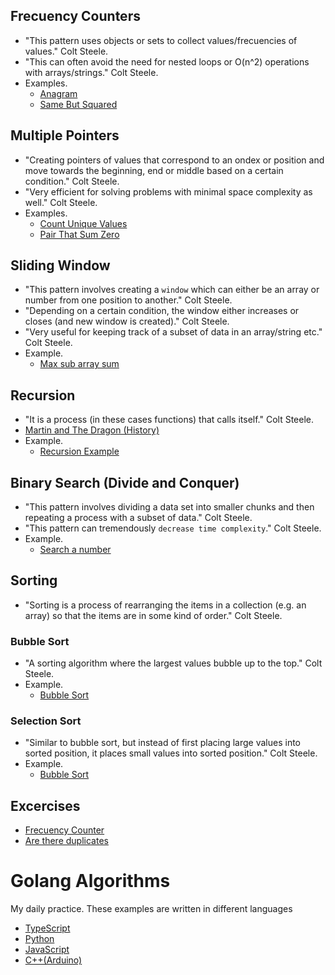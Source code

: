## Frecuency Counters

-   "This pattern uses objects or sets to collect values/frecuencies of values." Colt Steele.
-   "This can often avoid the need for nested loops or O(n^2) operations with arrays/strings." Colt Steele.
-   Examples.
    -   [Anagram](https://github.com/cjairm/go/tree/master/Algorithms-Go/001_anagram)
    -   [Same But Squared](https://github.com/cjairm/go/tree/master/Algorithms-Go/003_same_but_squared)

## Multiple Pointers

-   "Creating pointers of values that correspond to an ondex or position and move towards the beginning, end or middle based on a certain condition." Colt Steele.
-   "Very efficient for solving problems with minimal space complexity as well." Colt Steele.
-   Examples.
    -   [Count Unique Values](https://github.com/cjairm/go/tree/master/Algorithms-Go/002_count_unique_values)
    -   [Pair That Sum Zero](https://github.com/cjairm/go/tree/master/Algorithms-Go/004_pair_that_sum_zero)

## Sliding Window

-   "This pattern involves creating a `window` which can either be an array or number from one position to another." Colt Steele.
-   "Depending on a certain condition, the window either increases or closes (and new window is created)." Colt Steele.
-   "Very useful for keeping track of a subset of data in an array/string etc." Colt Steele.
-   Example.
    -   [Max sub array sum](https://github.com/cjairm/go/tree/master/Algorithms-Go/005_max_sub_array_sum)

## Recursion

-   "It is a process (in these cases functions) that calls itself." Colt Steele.
-   [Martin and The Dragon (History)](https://webdocs.cs.ualberta.ca/~ree/c101-b2/dragonstory0.pdf)
-   Example.
    -   [Recursion Example](https://github.com/cjairm/go/tree/master/Algorithms-Go/007_factorial_number)

## Binary Search (Divide and Conquer)

-   "This pattern involves dividing a data set into smaller chunks and then repeating a process with a subset of data." Colt Steele.
-   "This pattern can tremendously `decrease time complexity`." Colt Steele.
-   Example.
    -   [Search a number](https://github.com/cjairm/go/tree/master/Algorithms-Go/006_search_a_number)

## Sorting

-   "Sorting is a process of rearranging the items in a collection (e.g. an array) so that the items are in some kind of order." Colt Steele.

### Bubble Sort

-   "A sorting algorithm where the largest values bubble up to the top." Colt Steele.
-   Example.
    -   [Bubble Sort](https://github.com/cjairm/go/tree/master/Algorithms-Go/009_bubble_sort)

### Selection Sort

-   "Similar to bubble sort, but instead of first placing large values into sorted position, it places small values into sorted position." Colt Steele.
-   Example.
    -   [Bubble Sort](https://github.com/cjairm/go/tree/master/Algorithms-Go/011_selection_sort)

## Excercises

-   [Frecuency Counter](https://github.com/cjairm/go/tree/master/Algorithms-Go/008_frecuency_counter)
-   [Are there duplicates](https://github.com/cjairm/go/tree/master/Algorithms-Go/010_are_there_duplicates)

# Golang Algorithms

My daily practice. These examples are written in different languages

-   [TypeScript](https://github.com/cjairm/typescript/tree/master/Algorithms-TS)
-   [Python](https://github.com/cjairm/python/tree/master/Algoritms-Py)
-   [JavaScript](https://github.com/cjairm/javascript/tree/master/Algorithms-JS)
-   [C++(Arduino)](https://github.com/cjairm/arduino/tree/master/Algorithms-Cpp)

